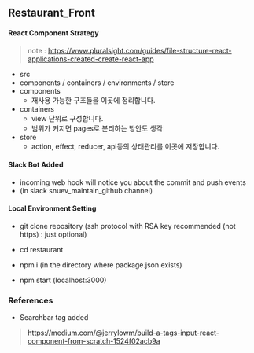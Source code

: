 ## Restaurant_Front

#### React Component Strategy
 > note : https://www.pluralsight.com/guides/file-structure-react-applications-created-create-react-app

- src
- components / containers / environments / store
- components
    - 재사용 가능한 구조들을 이곳에 정리합니다.
- containers
    - view 단위로 구성합니다.
    - 범위가 커지면 pages로 분리하는 방안도 생각
- store
    - action, effect, reducer, api등의 상태관리를 이곳에 저장합니다.


#### Slack Bot Added

- incoming web hook will notice you about the commit and push events
- (in slack snuev_maintain_github channel)


#### Local Environment Setting

- git clone repository (ssh protocol with RSA key recommended (not https) : just optional)

- cd restaurant

- npm i (in the directory where package.json exists)

- npm start (localhost:3000)


### References

- Searchbar tag added 
> https://medium.com/@jerrylowm/build-a-tags-input-react-component-from-scratch-1524f02acb9a


